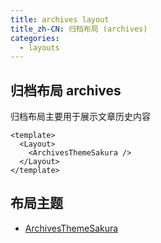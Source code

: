 ```yaml
---
title: archives layout
title_zh-CN: 归档布局 (archives)
categories:
  - layouts
---
```


## 归档布局 archives

归档布局主要用于展示文章历史内容

```vue
<template>
  <Layout>
    <ArchivesThemeSakura />
  </Layout>
</template>
```

## 布局主题

- [ArchivesThemeSakura](/components-themes/ArchivesThemeSakura)
